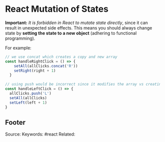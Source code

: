 # React Mutation of States
**Important:** _It is forbidden in React to mutate state directly_, since it can result in unexpected side effects. This means you should always change state by **setting the state to a new object** (adhering to functional programming).

For example:
```js
// we use concat which creates a copy and new array
const handleRightClick = () => {
    setAll(allClicks.concat('R'))
    setRight(right + 1)
  }
  
// using push would be incorrect since it modifies the array vs creating a new object
const handleLeftClick = () => {
  allClicks.push('L')
  setAll(allClicks)
  setLeft(left + 1)
}
```

Footer
---
Source:
Keywords: #react 
Related: